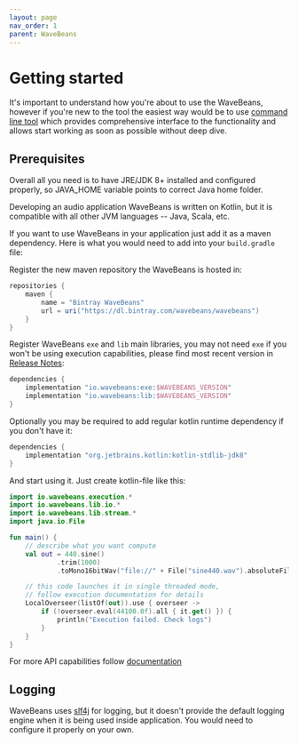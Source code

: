 ```yaml
---
layout: page
nav_order: 1
parent: WaveBeans
---
```


Getting started
==========

It's important to understand how you're about to use the WaveBeans, however if you're new to the tool the easiest way would be to use [command line tool](/docs/cli/index.html) which provides comprehensive interface to the functionality and allows start working as soon as possible without deep dive.

Prerequisites
--------

Overall all you need is to have JRE/JDK 8+ installed and configured properly, so JAVA_HOME variable points to correct Java home folder.

Developing an audio application
WaveBeans is written on Kotlin, but it is compatible with all other JVM languages -- Java, Scala, etc.

If you want to use WaveBeans in your application just add it as a maven dependency. Here is what you would need to add into your `build.gradle` file:

Register the new maven repository the WaveBeans is hosted in:

```groovy
repositories {
    maven {
        name = "Bintray WaveBeans"
        url = uri("https://dl.bintray.com/wavebeans/wavebeans")
    }
}
```

Register WaveBeans `exe` and `lib` main libraries, you may not need `exe` if you won't be using execution capabilities, please find most recent version in [Release Notes](release_notes.html):

```groovy
dependencies {
    implementation "io.wavebeans:exe:$WAVEBEANS_VERSION"
    implementation "io.wavebeans:lib:$WAVEBEANS_VERSION"
}
```

Optionally you may be required to add regular kotlin runtime dependency if you don't have it:

```groovy
dependencies {
    implementation "org.jetbrains.kotlin:kotlin-stdlib-jdk8"
}
```

And start using it. Just create kotlin-file like this:

```kotlin
import io.wavebeans.execution.*
import io.wavebeans.lib.io.*
import io.wavebeans.lib.stream.*
import java.io.File

fun main() {
    // describe what you want compute
    val out = 440.sine()
            .trim(1000)
            .toMono16bitWav("file://" + File("sine440.wav").absoluteFile)

    // this code launches it in single threaded mode,
    // follow execution documentation for details
    LocalOverseer(listOf(out)).use { overseer ->
        if (!overseer.eval(44100.0f).all { it.get() }) {
            println("Execution failed. Check logs")
        }
    }
}
```

For more API capabilities follow [documentation](/docs/api/index.html)

Logging
--------

WaveBeans uses [slf4j](http://www.slf4j.org/) for logging, but it doesn't provide the default logging engine when it is being used inside application. You would need to configure it properly on your own.
